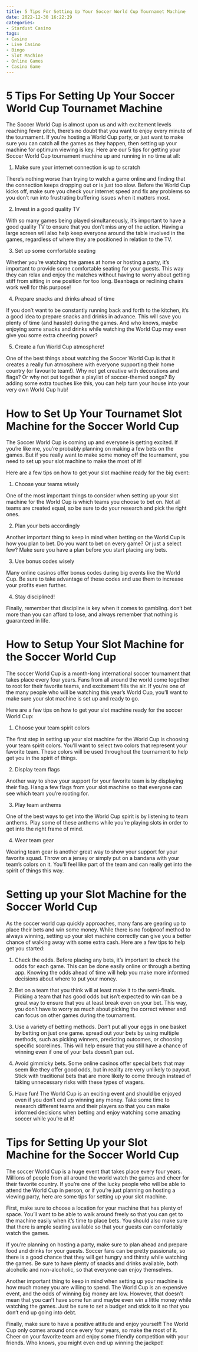 ```yaml
---
title: 5 Tips For Setting Up Your Soccer World Cup Tournamet Machine
date: 2022-12-30 16:22:29
categories:
- Stardust Casino
tags:
- Casino
- Live Casino
- Bingo
- Slot Machine
- Online Games
- Casino Game
---
```



#  5 Tips For Setting Up Your Soccer World Cup Tournamet Machine

The Soccer World Cup is almost upon us and with excitement levels reaching fever pitch, there’s no doubt that you want to enjoy every minute of the tournament. If you’re hosting a World Cup party, or just want to make sure you can catch all the games as they happen, then setting up your machine for optimum viewing is key. Here are our 5 tips for getting your Soccer World Cup tournament machine up and running in no time at all:

1. Make sure your internet connection is up to scratch

There’s nothing worse than trying to watch a game online and finding that the connection keeps dropping out or is just too slow. Before the World Cup kicks off, make sure you check your internet speed and fix any problems so you don’t run into frustrating buffering issues when it matters most.

2. Invest in a good quality TV

With so many games being played simultaneously, it’s important to have a good quality TV to ensure that you don’t miss any of the action. Having a large screen will also help keep everyone around the table involved in the games, regardless of where they are positioned in relation to the TV.

3. Set up some comfortable seating

Whether you’re watching the games at home or hosting a party, it’s important to provide some comfortable seating for your guests. This way they can relax and enjoy the matches without having to worry about getting stiff from sitting in one position for too long. Beanbags or reclining chairs work well for this purpose!

4. Prepare snacks and drinks ahead of time

If you don’t want to be constantly running back and forth to the kitchen, it’s a good idea to prepare snacks and drinks in advance. This will save you plenty of time (and hassle!) during the games. And who knows, maybe enjoying some snacks and drinks while watching the World Cup may even give you some extra cheering power?

5. Create a fun World Cup atmosphere!

One of the best things about watching the Soccer World Cup is that it creates a really fun atmosphere with everyone supporting their home country (or favourite team!). Why not get creative with decorations and flags? Or why not put together a playlist of soccer-themed songs? By adding some extra touches like this, you can help turn your house into your very own World Cup hub!

#  How to Set Up Your Tournamet Slot Machine for the Soccer World Cup

The Soccer World Cup is coming up and everyone is getting excited. If you’re like me, you’re probably planning on making a few bets on the games. But if you really want to make some money off the tournament, you need to set up your slot machine to make the most of it!

Here are a few tips on how to get your slot machine ready for the big event:

1. Choose your teams wisely

One of the most important things to consider when setting up your slot machine for the World Cup is which teams you choose to bet on. Not all teams are created equal, so be sure to do your research and pick the right ones.

2. Plan your bets accordingly

Another important thing to keep in mind when betting on the World Cup is how you plan to bet. Do you want to bet on every game? Or just a select few? Make sure you have a plan before you start placing any bets.

3. Use bonus codes wisely

Many online casinos offer bonus codes during big events like the World Cup. Be sure to take advantage of these codes and use them to increase your profits even further.

4. Stay disciplined!

Finally, remember that discipline is key when it comes to gambling. don’t bet more than you can afford to lose, and always remember that nothing is guaranteed in life.

#  How to Setup Your Slot Machine for the Soccer World Cup

The soccer World Cup is a month-long international soccer tournament that takes place every four years. Fans from all around the world come together to root for their favorite teams, and excitement fills the air. If you’re one of the many people who will be watching this year’s World Cup, you’ll want to make sure your slot machine is set up and ready to go.

Here are a few tips on how to get your slot machine ready for the soccer World Cup:

1. Choose your team spirit colors

The first step in setting up your slot machine for the World Cup is choosing your team spirit colors. You’ll want to select two colors that represent your favorite team. These colors will be used throughout the tournament to help get you in the spirit of things.

2. Display team flags

Another way to show your support for your favorite team is by displaying their flag. Hang a few flags from your slot machine so that everyone can see which team you’re rooting for.

3. Play team anthems

One of the best ways to get into the World Cup spirit is by listening to team anthems. Play some of these anthems while you’re playing slots in order to get into the right frame of mind.

4. Wear team gear

Wearing team gear is another great way to show your support for your favorite squad. Throw on a jersey or simply put on a bandana with your team’s colors on it. You’ll feel like part of the team and can really get into the spirit of things this way.

#  Setting up your Slot Machine for the Soccer World Cup

As the soccer world cup quickly approaches, many fans are gearing up to place their bets and win some money. While there is no foolproof method to always winning, setting up your slot machine correctly can give you a better chance of walking away with some extra cash. Here are a few tips to help get you started:

1. Check the odds. Before placing any bets, it’s important to check the odds for each game. This can be done easily online or through a betting app. Knowing the odds ahead of time will help you make more informed decisions about where to put your money.

2. Bet on a team that you think will at least make it to the semi-finals. Picking a team that has good odds but isn’t expected to win can be a great way to ensure that you at least break even on your bet. This way, you don’t have to worry as much about picking the correct winner and can focus on other games during the tournament.

3. Use a variety of betting methods. Don’t put all your eggs in one basket by betting on just one game. spread out your bets by using multiple methods, such as picking winners, predicting outcomes, or choosing specific scorelines. This will help ensure that you still have a chance of winning even if one of your bets doesn’t pan out.

4. Avoid gimmicky bets. Some online casinos offer special bets that may seem like they offer good odds, but in reality are very unlikely to payout. Stick with traditional bets that are more likely to come through instead of taking unnecessary risks with these types of wagers.

5. Have fun! The World Cup is an exciting event and should be enjoyed even if you don’t end up winning any money. Take some time to research different teams and their players so that you can make informed decisions when betting and enjoy watching some amazing soccer while you’re at it!

#  Tips for Setting Up your Slot Machine for the Soccer World Cup

The soccer World Cup is a huge event that takes place every four years. Millions of people from all around the world watch the games and cheer for their favorite country. If you’re one of the lucky people who will be able to attend the World Cup in person, or if you’re just planning on hosting a viewing party, here are some tips for setting up your slot machine.

First, make sure to choose a location for your machine that has plenty of space. You’ll want to be able to walk around freely so that you can get to the machine easily when it’s time to place bets. You should also make sure that there is ample seating available so that your guests can comfortably watch the games.

If you’re planning on hosting a party, make sure to plan ahead and prepare food and drinks for your guests. Soccer fans can be pretty passionate, so there is a good chance that they will get hungry and thirsty while watching the games. Be sure to have plenty of snacks and drinks available, both alcoholic and non-alcoholic, so that everyone can enjoy themselves.

Another important thing to keep in mind when setting up your machine is how much money you are willing to spend. The World Cup is an expensive event, and the odds of winning big money are low. However, that doesn’t mean that you can’t have some fun and maybe even win a little money while watching the games. Just be sure to set a budget and stick to it so that you don’t end up going into debt.

Finally, make sure to have a positive attitude and enjoy yourself! The World Cup only comes around once every four years, so make the most of it. Cheer on your favorite team and enjoy some friendly competition with your friends. Who knows, you might even end up winning the jackpot!